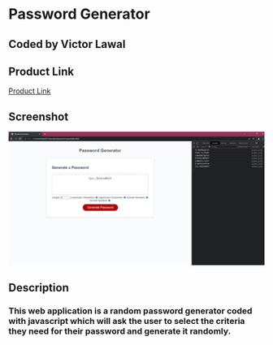 # Password Generator
## Coded by Victor Lawal

## Product Link

[Product Link](https://viclawal27.github.io/password-gen/)

## Screenshot

![Screenshot of working product](./assets/images/password-gen.jpg)

## Description

### This web application is a random password generator coded with javascript which will ask the user to select the criteria they need for their password and generate it randomly.
